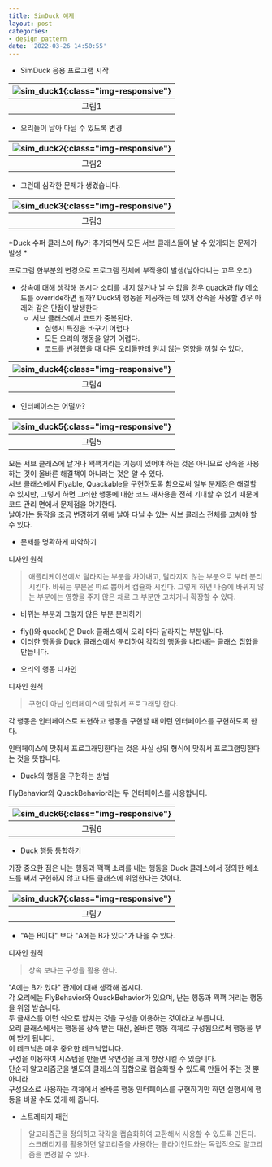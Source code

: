 ```yaml
---
title: SimDuck 예제
layout: post
categories:
- design_pattern
date: '2022-03-26 14:50:55'
---
```


*   SimDuck 응용 프로그램 시작

| ![sim_duck1]({{site.url}}/assets/img/sim_duck1.jpg){:class="img-responsive"} |
|:--:|
| 그림1 | 

*  오리들이 날아 다닐 수 있도록 변경

| ![sim_duck2]({{site.url}}/assets/img/sim_duck2.jpg){:class="img-responsive"} |
|:--:|
| 그림2 | 

*  그런데 심각한 문제가 생겼습니다.

| ![sim_duck3]({{site.url}}/assets/img/sim_duck3.jpg){:class="img-responsive"} |
|:--:|
| 그림3 | 

*Duck 수퍼 클래스에 fly가 추가되면서 모든 서브 클래스들이 날 수 있게되는 문제가 발생 *

프로그램 한부분의 변경으로 프로그램 전체에 부작용이 발생(날아다니는 고무 오리)

*   상속에 대해 생각해 봅시다
소리를 내지 않거나 날 수 없을 경우 quack과 fly 메소드를 override하면 될까? 
Duck의 행동을 제공하는 데 있어 상속을 사용할 경우 아래와 같은 단점이 발생한다 
    - 서브 클래스에서 코드가 중복된다. 
		- 실행시 특징을 바꾸기 어렵다 
		- 모든 오리의 행동을 알기 어렵다. 
		- 코드를 변경했을 때 다른 오리들한테 원치 않는 영향을 끼칠 수 있다. 
		
| ![sim_duck4]({{site.url}}/assets/img/sim_duck4.jpg){:class="img-responsive"} |
|:--:|
| 그림4 | 

*  인터페이스는 어떨까?

| ![sim_duck5]({{site.url}}/assets/img/sim_duck5.jpg){:class="img-responsive"} |
|:--:|
| 그림5 | 

모든 서브 클래스에 날거나 꽥꽥거리는 기능이 있어야 하는 것은 아니므로 상속을 사용하는 것이 올바른 해결책이 아니라는 것은 알 수 있다. <br>
서브 클래스에서 Flyable, Quackable을 구현하도록 함으로써 일부 분제점은 해결할 수 있지만, 
그렇게 하면 그러한 행동에 대한 코드 재사용을 전혀 기대할 수 없기 때문에 코드 관리 면에서 문제점을 야기한다. <br>
날아가는 동작을 조금 변경하기 위해 날아 다닐 수 있는 서브 클래스 전체를 고쳐야 할 수 있다. <br>

*  문제를 명확하게 파악하기

디자인 원칙
> 애플리케이션에서 달라지는 부분을 차아내고, 달라지지 않는 부분으로 부터 분리 시킨다.
> 바뀌는 부분은 따로 뽑아서 캡슐화 시킨다.
> 그렇게 하면 나중에 바뀌지 않는 부분에는 영향을 주지 않은 채로 그 부분만 고치거나 확장할 수 있다.

*  바뀌는 부분과 그렇지 않은 부분 분리하기

 - fly()와 quack()은 Duck 클래스에서 오리 마다 달라지는 부분입니다.
 - 이러한 행동을 Duck 클래스에서 분리하여 각각의 행동을 나타내는 클래스 집합을 만듭니다.

* 오리의 행동 디자인

디자인 원칙
> 구현이 아닌 인터페이스에 맞춰서 프로그래밍 한다.

각 행동은 인터페이스로 표현하고 행동을 구현할 때 이런 인터페이스를 구현하도록 한다. 

인터페이스에 맞춰서 프로그래밍한다는 것은 사실 상위 형식에 맞춰서 프로그램밍한다는 것을 뜻합니다.

*  Duck의 행동을 구현하는 방법

FlyBehavior와 QuackBehavior라는 두 인터페이스를 사용합니다.

| ![sim_duck6]({{site.url}}/assets/img/sim_duck6.jpg){:class="img-responsive"} |
|:--:|
| 그림6 | 

* Duck 행동 통합하기

가장 중요한 점은 나는 행동과 꽥꽥 소리를 내는 행동을 Duck 클래스에서 정의한 메소드를 써서 구현하지 않고 다른 클래스에 위임한다는 것이다.

| ![sim_duck7]({{site.url}}/assets/img/sim_duck7.jpg){:class="img-responsive"} |
|:--:|
| 그림7 |

* "A는 B이다" 보다 "A에는 B가 있다"가 나을 수 있다.

디자인 원칙
> 상속 보다는 구성을 활용 한다.

"A에는 B가 있다" 관계에 대해 생각해 봅시다. <br>
각 오리에는 FlyBehavior와 QuackBehavior가 있으며, 난는 행동과 꽥꽥 거리는 행동을 위임 받습니다. <br>
두 클새스를 이런 식으로 합치는 것을 구성을 이용하는 것이라고 부릅니다. <br>
오리 클래스에서는 행동을 상속 받는 대신, 올바른 행동 객체로 구성됨으로써 행동을 부여 받게 됩니다. <br>
이 테크닉은 매우 중요한 테크닉입니다. <br>
구성을 이용하여 시스템을 만들면 유연성을 크게 향상시킬 수 있습니다. <br>
단순히 알고리즘군을 별도의 클래스의 집합으로 캡슐화할 수 있도록 만들어 주는 것 뿐 아니라 <br>
구성요소로 사용하는 객체에서 올바른 행동 인터페이스를 구현하기만 하면 실행시에 행동을 바꿀 수도 있게 해 줍니다.

* 스트레티지 패턴

> 알고리즘군을 정의하고 각각을 캡슐화하여 교환해서 사용할 수 있도록 만든다. <br>
> 스크래티지를 활용하면 알고리즘을 사용하는 클라이언트와는 독립적으로 알고리즘을 변경할 수 있다.
